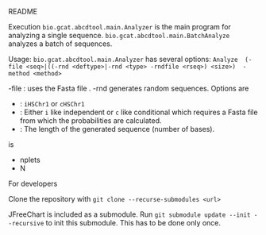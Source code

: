 README

Execution
`bio.gcat.abcdtool.main.Analyzer` is the main program for analyzing
a single sequence.
`bio.gcat.abcdtool.main.BatchAnalyze` analyzes a batch of sequences.

Usage:
`bio.gcat.abcdtool.main.Analyzer` has several options:
`Analyze 
 (-file <seq>|((-rnd <deftype>|-rnd <type> -rndfile <rseq>) <size>) 
 -method <method>`

-file <seq>: uses the Fasta file <seq>.
-rnd generates random sequences. Options are
 * <deftype>: `iHSChr1` or `cHSChr1`
 * <type>: Either `i` like independent or `c` like conditional 
 which requires a Fasta file <rseq> from which the probabilities 
 are calculated.
 * <size>: The length of the generated sequence (number of bases). 

<method> is 
 * nplets
 * N

For developers

Clone the repository with
`git clone --recurse-submodules <url>`
 
JFreeChart is included as a submodule. Run
`git submodule update --init --recursive`
to init this submodule. This has to be done only once.